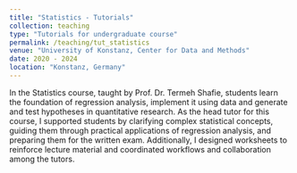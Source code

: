 ```yaml
---
title: "Statistics - Tutorials"
collection: teaching
type: "Tutorials for undergraduate course"
permalink: /teaching/tut_statistics
venue: "University of Konstanz, Center for Data and Methods"
date: 2020 - 2024
location: "Konstanz, Germany"
---
```


In the Statistics course, taught by Prof. Dr. Termeh Shafie, students learn the foundation of regression analysis, implement it using data and generate and test hypotheses in quantitative research. As the head tutor for this course, I supported students by clarifying complex statistical concepts, guiding them through practical applications of regression analysis, and preparing them for the written exam. Additionally, I designed worksheets to reinforce lecture material and coordinated workflows and collaboration among the tutors.